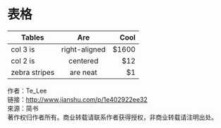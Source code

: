 # 表格

| Tables        | Are           | Cool  |
| ------------- |:-------------:| -----:|
| col 3 is      | right-aligned | $1600 |
| col 2 is      | centered      |   $12 |
| zebra stripes | are neat      |    $1 |

作者：Te_Lee  
链接：http://www.jianshu.com/p/1e402922ee32  
來源：简书  
著作权归作者所有。商业转载请联系作者获得授权，非商业转载请注明出处。